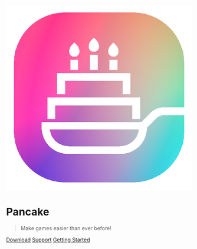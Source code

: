 ![logo](logo.png)

# Pancake

> Make games easier than ever before!

[Download](https://github.com/MightyPancake/pancake)
[Support](https://github.com/MightyPancake/pancake)
[Getting Started](tutorials/Getting_Started)

